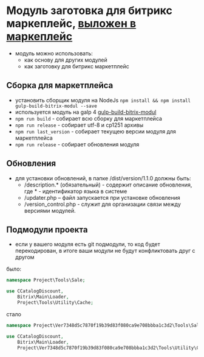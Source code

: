 # Модуль заготовка для битрикс маркеплейс, [выложен в маркеплейс](https://marketplace.1c-bitrix.ru/solutions/jerff.core/)

- модуль можно использовать:
    - как основу для других модулей
    - как заготовку для битрикс маркетплейс

## Сборка для маркетплейса
- установить сборщик модуля на NodeJs `npm install && npm install gulp-build-bitrix-modul --save`
- используется модуль на galp 4 [gulp-build-bitrix-modul](https://www.npmjs.com/package/gulp-build-bitrix-modul)
- `npm run build` - собирает всю сборку для маркетплейса
- `npm run release` - собирает utf-8 и cp1251 архивы
- `npm run last_version` - собирает текущею версии модуля для маркетплейса
- `npm run release` - собирает обновления модуля

## Обновления
- для установки обновлений, в папке /dist/version/1.1.0 должны быть:
    - /description.* (обязательный) - содержит описание обновления, где * - идентификатор языка в системе
    - /updater.php – файл запускается при установке обновления
    - /version_control.php - служит для организации связи между версиями модулей.

## Подмодули проекта
- если у вашего модуля есть git подмодули, то код будет перекодирован, в итоге ваши модули не будут конфликтовать друг с другом

было:
```php
namespace Project\Tools\Sale;

use CCatalogDiscount,
    Bitrix\Main\Loader,
    Project\Tools\Utility\Cache;
```
стало
```php
namespace Project\Ver7348d5c7870f19b39d83f080ca9e708bbba1c3d2\Tools\Sale;

use CCatalogDiscount,
    Bitrix\Main\Loader,
    Project\Ver7348d5c7870f19b39d83f080ca9e708bbba1c3d2\Tools\Utility\Cache;
```
